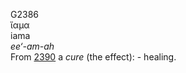 <body>
  <p>G2386<br>  ἴαμα  <br> iama  <br><i>ee‘-am-ah </i><br>From <a href="g2390.htm">2390</a>  a <i>cure</i> (the effect): - healing.<br></p>
 </body>